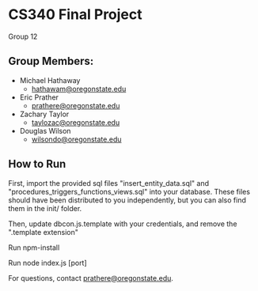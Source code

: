# CS340 Final Project

Group 12

## Group Members:
* Michael Hathaway
  * hathawam@oregonstate.edu
* Eric Prather
  * prathere@oregonstate.edu
* Zachary Taylor
  * taylozac@oregonstate.edu
* Douglas Wilson
  * wilsondo@oregonstate.edu

## How to Run
First, import the provided sql files "insert\_entity\_data.sql" and "procedures\_triggers\_functions\_views.sql" into your database.
These files should have been distributed to you independently, but you can also find them in the init/ folder.

Then, update dbcon.js.template with your credentials, and remove the ".template extension"

Run npm-install

Run node index.js [port]

For questions, contact prathere@oregonstate.edu.

